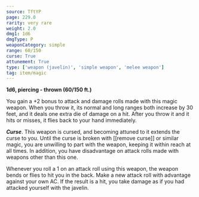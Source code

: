 ```yaml
---
source: TftYP
page: 229.0
rarity: very rare
weight: 2.0
dmg1: 1d6
dmgType: P
weaponCategory: simple
range: 60/150
curse: True
attunement: True
type: ['weapon (javelin)', 'simple weapon', 'melee weapon']
tag: item/magic
---
```


**1d6, piercing - thrown (60/150 ft.)**

You gain a +2 bonus to attack and damage rolls made with this magic weapon. When you throw it, its normal and long ranges both increase by 30 feet, and it deals one extra die of damage on a hit. After you throw it and it hits or misses, it flies back to your hand immediately.

**_Curse_**. This weapon is cursed, and becoming attuned to it extends the curse to you. Until the curse is broken with [[remove curse]] or similar magic, you are unwilling to part with the weapon, keeping it within reach at all times. In addition, you have disadvantage on attack rolls made with weapons other than this one.

Whenever you roll a 1 on an attack roll using this weapon, the weapon bends or flies to hit you in the back. Make a new attack roll with advantage against your own AC. If the result is a hit, you take damage as if you had attacked yourself with the javelin.


